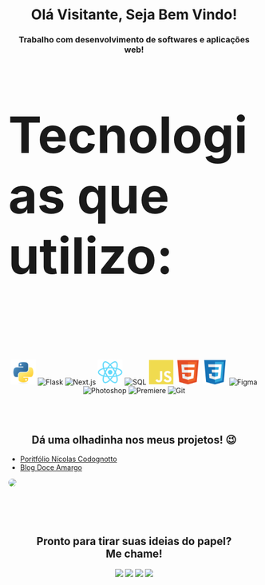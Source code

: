 <h1 align="center">Olá Visitante, Seja Bem Vindo!</h1>


<h3 align="center">Trabalho com desenvolvimento de softwares e aplicações web!</h3>

<p align="left" style="font-size: 100px; font-weight: bold;">Tecnologias que utilizo:</p>

<br> <br>

<p align="center">
    <img src="https://raw.githubusercontent.com/devicons/devicon/master/icons/python/python-original.svg" alt="Python" width="50">
    <img src="https://cdn.jsdelivr.net/gh/devicons/devicon@latest/icons/flask/flask-original.svg" alt="Flask" width="50">
    <img src="https://cdn.jsdelivr.net/gh/devicons/devicon@latest/icons/nextjs/nextjs-original.svg" alt="Next.js" width="50">
    <img src="https://raw.githubusercontent.com/devicons/devicon/master/icons/react/react-original.svg" alt="React" width="50">
    <img src="https://cdn.jsdelivr.net/gh/devicons/devicon@latest/icons/azuresqldatabase/azuresqldatabase-original.svg" alt="SQL" width="50">
    <img src="https://raw.githubusercontent.com/devicons/devicon/master/icons/javascript/javascript-plain.svg" alt="JavaScript" width="50">
    <img src="https://raw.githubusercontent.com/devicons/devicon/master/icons/html5/html5-original.svg" alt="HTML" width="50">
    <img src="https://raw.githubusercontent.com/devicons/devicon/master/icons/css3/css3-original.svg" alt="CSS" width="50">
    <img src="https://cdn.jsdelivr.net/gh/devicons/devicon@latest/icons/figma/figma-original.svg" alt="Figma" width="50">
    <img src="https://cdn.jsdelivr.net/gh/devicons/devicon@latest/icons/photoshop/photoshop-original.svg" alt="Photoshop" width="50">
    <img src="https://cdn.jsdelivr.net/gh/devicons/devicon@latest/icons/premierepro/premierepro-plain.svg" alt="Premiere" width="50">
    <img src="https://cdn.jsdelivr.net/gh/devicons/devicon@latest/icons/git/git-original.svg" alt="Git" width="50">
</p>

<br><br>

<h2 align="center">Dá uma olhadinha nos meus projetos! 😉</h2>

<ul>
    <li><a href="https://www.nicolascodognotto.com.br/">Poritfólio Nícolas Codognotto</a></li>
    <li><a href="https://blog-doce-amargo.vercel.app/">Blog Doce Amargo</a></li>
</ul>

<p>
    <img src="https://github.com/user-attachments/assets/6eb6bcca-6284-4d36-9eee-0a5e077159cb" style="border-radius: 20px" width="800">
</p>

<br> <br> <br>
<h2 align="center">Pronto para tirar suas ideias do papel? <br><b>Me chame!</b></h2>

<p align="center">
    <a href="mailto:nicolascodognotto@gmail.com"><img src="https://img.shields.io/badge/-Gmail-D14836?style=for-the-badge&logo=gmail&logoColor=white"></a>
    <a href="https://www.linkedin.com/in/n%C3%ADcolas-codognotto-1bba4a240/" target="_blank"><img src="https://img.shields.io/badge/-LinkedIn-0A66C2?style=for-the-badge&logo=linkedin&logoColor=white"></a>
    <a href="https://www.nicolascodognotto.com.br" target="_blank"><img src="https://img.shields.io/badge/-My_Site-0078D6?style=for-the-badge&logo=internet-explorer&logoColor=white"></a>
    <a href="https://instagram.com/nicko.codognotto" target="_blank"><img src="https://img.shields.io/badge/-Instagram-%23E4405F?style=for-the-badge&logo=instagram&logoColor=white"></a>
</p>

